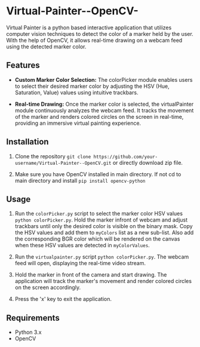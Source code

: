 # Virtual-Painter--OpenCV-
Virtual Painter is a python based interactive application that utilizes computer vision techniques to detect the color of a marker held by the user. With the help of OpenCV, it allows real-time drawing on a webcam feed using the detected marker color.

## Features

- **Custom Marker Color Selection:** The colorPicker module enables users to select their desired marker color by adjusting the HSV (Hue, Saturation, Value) values using intuitive trackbars.

- **Real-time Drawing:** Once the marker color is selected, the virtualPainter module continuously analyzes the webcam feed. It tracks the movement of the marker and renders colored circles on the screen in real-time, providing an immersive virtual painting experience.

## Installation

1. Clone the repository `git clone https://github.com/your-username/Virtual-Painter--OpenCV.git` or directly download zip file.

2. Make sure you have OpenCV installed in main directory. If not cd to main directory and install `pip install opencv-python`


## Usage

1. Run the `colorPicker.py` script to select the marker color HSV values `python colorPicker.py`. Hold the marker infront of webcam and adjust trackbars until only the desired color is visible on the binary mask. Copy the HSV values and add them to `myColors` list as a new sub-list. Also add the corresponding BGR color which will be rendered on the canvas when these HSV values are detected in `myColorValues`.

2. Run the `virtualpainter.py` script `python colorPicker.py`. The webcam feed will open, displaying the real-time video stream.

3. Hold the marker in front of the camera and start drawing. The application will track the marker's movement and render colored circles on the screen accordingly.

4. Press the 'x' key to exit the application.


## Requirements

- Python 3.x
- OpenCV

